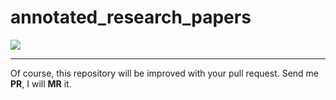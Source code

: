 # annotated_research_papers

![](files\annotated_paper_demo.gif)

-------------------

Of course, this repository will be improved with your pull request. Send me **PR**,   I will **MR** it.